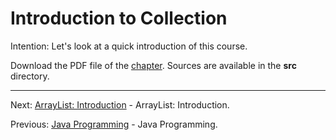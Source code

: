# Introduction to Collection

Intention: Let's look at a quick introduction of this course.

Download the PDF file of the [chapter](chapter_1.pdf). Sources are available in the <b>src</b> directory. 
 

<hr>

Next: [ArrayList: Introduction](chapter_2.md "ArrayList: Introduction") - ArrayList: Introduction.

Previous: [Java Programming](../../README.md "First Java Program") - Java Programming.